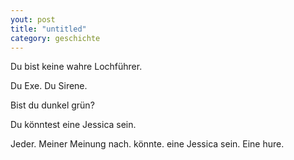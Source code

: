 ```yaml
---
yout: post
title: "untitled"
category: geschichte
---
```


Du bist keine wahre Lochführer.

Du Exe. Du Sirene.

Bist du dunkel grün?

Du könntest eine Jessica sein.

Jeder. Meiner Meinung nach. könnte. eine Jessica sein. Eine hure.
